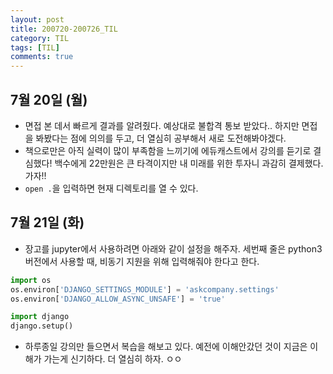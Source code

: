 ```yaml
---
layout: post
title: 200720-200726_TIL
category: TIL
tags: [TIL]
comments: true
---
```



## 7월 20일 (월)
- 면접 본 데서 빠르게 결과를 알려줬다. 예상대로 불합격 통보 받았다.. 하지만 면접을 봐봤다는 점에 의의를 두고, 더 열심히 공부해서 새로 도전해봐야겠다.
- 책으로만은 아직 실력이 많이 부족함을 느끼기에 에듀캐스트에서 강의를 듣기로 결심했다! 백수에게 22만원은 큰 타격이지만 내 미래를 위한 투자니 과감히 결제했다. 가자!!
- `open .`을 입력하면 현재 디렉토리를 열 수 있다.


## 7월 21일 (화)
- 장고를 jupyter에서 사용하려면 아래와 같이 설정을 해주자. 세번째 줄은 python3버전에서 사용할 때, 비동기 지원을 위해 입력해줘야 한다고 한다.
```python
import os
os.environ['DJANGO_SETTINGS_MODULE'] = 'askcompany.settings'
os.environ['DJANGO_ALLOW_ASYNC_UNSAFE'] = 'true'

import django
django.setup()
```
- 하루종일 강의만 들으면서 복습을 해보고 있다. 예전에 이해안갔던 것이 지금은 이해가 가는게 신기하다. 더 열심히 하자.
ㅇㅇ
